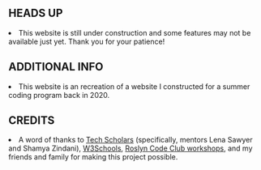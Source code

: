 <h2>HEADS UP</h2>
<li>This website is still under construction and some features may not be available just yet. Thank you for your patience!</li>

<h2>ADDITIONAL INFO</h2>
<li>This website is an recreation of a website I constructed for a summer coding program back in 2020.</li>

<h2>CREDITS</h2>
<li>A word of thanks to <a href="https://www.nyhistory.org/education/digital-humanities">Tech Scholars</a> (specifically, mentors Lena Sawyer and Shamya Zindani), <a href="https://www.w3schools.com/">W3Schools</a>, <a href="https://roslyncode.club/workshops">Roslyn Code Club workshops</a>, and my friends and family for making this project possible.</li>